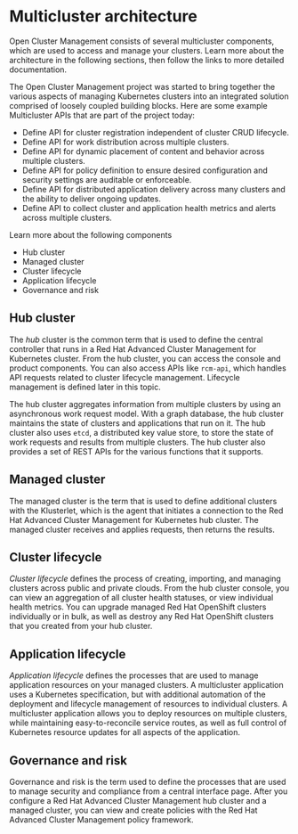 # Multicluster architecture

Open Cluster Management consists of several multicluster components, which are used to access and manage your clusters. Learn more about the architecture in the following sections, then follow the links to more detailed documentation.

The Open Cluster Management project was started to bring together the various aspects of managing Kubernetes clusters into an integrated solution comprised of loosely coupled building blocks. Here are some example Multicluster APIs that are part of the project today:

- Define API for cluster registration independent of cluster CRUD lifecycle.
- Define API for work distribution across multiple clusters.
- Define API for dynamic placement of content and behavior across multiple clusters.
- Define API for policy definition to ensure desired configuration and security settings are auditable or enforceable.
- Define API for distributed application delivery across many clusters and the ability to deliver ongoing updates.
- Define API to collect cluster and application health metrics and alerts across multiple clusters.


Learn more about the following components

* Hub cluster
* Managed cluster
* Cluster lifecycle
* Application lifecycle
* Governance and risk

## Hub cluster

The _hub_ cluster is the common term that is used to define the central controller that runs in a Red Hat Advanced Cluster Management for Kubernetes cluster.
From the hub cluster, you can access the console and product components. You can also access APIs like `rcm-api`, which handles API requests related to cluster lifecycle management. Lifecycle management is defined later in this topic.

The hub cluster aggregates information from multiple clusters by using an asynchronous work request model.
With a graph database, the hub cluster maintains the state of clusters and applications that run on it.
The hub cluster also uses `etcd`, a distributed key value store, to store the state of work requests and results from multiple clusters. The hub cluster also provides a set of REST APIs for the various functions that it supports.

## Managed cluster

The managed cluster is the term that is used to define additional clusters with the Klusterlet, which is the agent that initiates a connection to the Red Hat Advanced Cluster Management for Kubernetes hub cluster.
The managed cluster receives and applies requests, then returns the results.


## Cluster lifecycle

_Cluster lifecycle_ defines the process of creating, importing, and managing clusters across public and private clouds.
From the hub cluster console, you can view an aggregation of all cluster health statuses, or view individual health metrics.
You can upgrade managed Red Hat OpenShift clusters individually or in bulk, as well as destroy any Red Hat OpenShift clusters that you created from your hub cluster.

## Application lifecycle

_Application lifecycle_ defines the processes that are used to manage application resources on your managed clusters.
A multicluster application uses a Kubernetes specification, but with additional automation of the deployment and lifecycle management of resources to individual clusters.
A multicluster application allows you to deploy resources on multiple clusters, while maintaining easy-to-reconcile service routes, as well as full control of Kubernetes resource updates for all aspects of the application.


## Governance and risk

Governance and risk is the term used to define the processes that are used to manage security and compliance from a central interface page.
After you configure a Red Hat Advanced Cluster Management hub cluster and a managed cluster, you can view and create policies with the Red Hat Advanced Cluster Management policy framework.
